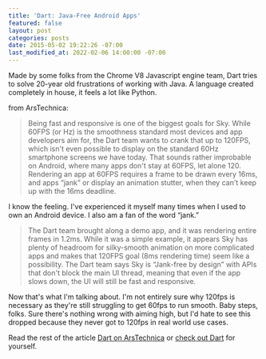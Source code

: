 ```yaml
---
title: 'Dart: Java-Free Android Apps'
featured: false
layout: post
categories: posts
date: 2015-05-02 19:22:26 -07:00
last_modified_at: 2022-02-06 14:00:00 -07:00
---
```


Made by some folks from the Chrome V8 Javascript engine team, Dart tries to solve 20-year old frustrations of working with Java. A language created completely in house, it feels a lot like Python.

from ArsTechnica:

> Being fast and responsive is one of the biggest goals for Sky. While 60FPS (or Hz) is the smoothness standard most devices and app developers aim for, the Dart team wants to crank that up to 120FPS, which isn't even possible to display on the standard 60Hz smartphone screens we have today. That sounds rather improbable on Android, where many apps don't stay at 60FPS, let alone 120. Rendering an app at 60FPS requires a frame to be drawn every 16ms, and apps “jank” or display an animation stutter, when they can't keep up with the 16ms deadline.

I know the feeling. I've experienced it myself many times when I used to own an Android device. I also am a fan of the word “jank.”

> The Dart team brought along a demo app, and it was rendering entire frames in 1.2ms. While it was a simple example, it appears Sky has plenty of headroom for silky-smooth animation on more complicated apps and makes that 120FPS goal (8ms rendering time) seem like a possibility. The Dart team says Sky is “Jank-free by design” with APIs that don't block the main UI thread, meaning that even if the app slows down, the UI will still be fast and responsive.

Now that's what I'm talking about. I'm not entirely sure why 120fps is necessary as they're still struggling to get 60fps to run smooth. Baby steps, folks. Sure there's nothing wrong with aiming high, but I'd hate to see this dropped because they never got to 120fps in real world use cases.

Read the rest of the article [Dart on ArsTechnica](http://arstechnica.com/gadgets/2015/05/01/googles-dart-language-on-android-aims-for-java-free-120-fps-apps/) or [check out Dart](http://dartlang.org) for yourself.

